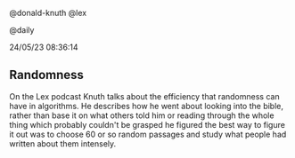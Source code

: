 @donald-knuth
@lex

@daily

24/05/23 08:36:14
## Randomness

On the Lex podcast Knuth talks about the efficiency that randomness can have in algorithms. He describes how he went
about looking into the bible, rather than base it on what others told him or reading through the whole thing which
probably couldn't be grasped he figured the best way to figure it out was to choose 60 or so random passages and study
what people had written about them intensely.
